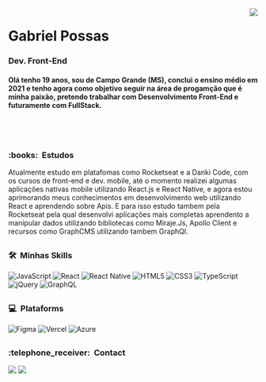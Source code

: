  
<img align="right" src="https://github-readme-stats.vercel.app/api/top-langs/?username=gabrielpossasb&theme=dark&hide_langs_below=1" />
 
<div>
 
  # Gabriel Possas #
  ### Dev. Front-End ###
  #### Olá tenho 19 anos, sou de Campo Grande (MS), conclui o ensino médio em 2021 e tenho agora como objetivo seguir na área de progamção que é minha paixão,   pretendo trabalhar com Desenvolvimento Front-End e futuramente com FullStack. ####
  
</div>
<br/>
<br/>
  
##
 
<h3>:books: &nbsp;Estudos</h3>

   Atualmente estudo em platafomas como Rocketseat e a Danki Code, com os cursos de front-end e dev. mobile, até o momento realizei algumas aplicações nativas mobile utilizando React.js e React Native, e agora estou aprimorando meus conhecimentos em desenvolvimento web utilizando React e aprendendo sobre Apis. E para isso estudo tambem pela Rocketseat pela qual desenvolvi aplicações mais completas aprendento a manipular dados utilizando bibliotecas como Miraje.Js, Apollo Client e recursos como GraphCMS utilizando tambem GraphQl.

##

<h3> 🛠 &nbsp;Minhas Skills </h3>

  ![JavaScript](https://img.shields.io/badge/javascript-%23323330.svg?style=for-the-badge&logo=javascript&logoColor=%23F7DF1E)
  ![React](https://img.shields.io/badge/react-%2320232a.svg?style=for-the-badge&logo=react&logoColor=%2361DAFB)
  ![React Native](https://img.shields.io/badge/react_native-%2320232a.svg?style=for-the-badge&logo=react&logoColor=%2361DAFB)
  ![HTML5](https://img.shields.io/badge/html5-%23E34F26.svg?style=for-the-badge&logo=html5&logoColor=white)
  ![CSS3](https://img.shields.io/badge/css3-%231572B6.svg?style=for-the-badge&logo=css3&logoColor=white)
  ![TypeScript](https://img.shields.io/badge/typescript-%23007ACC.svg?style=for-the-badge&logo=typescript&logoColor=white)
  ![jQuery](https://img.shields.io/badge/jQuery-0769AD?style=for-the-badge&logo=jquery&logoColor=white)
  ![GraphQL](https://img.shields.io/badge/GraphQl-E10098?style=for-the-badge&logo=graphql&logoColor=white)
  
 ##
 
 <h3> 💻 &nbsp;Plataforms</h3>
  
  ![Figma](https://img.shields.io/badge/figma-%23F24E1E.svg?style=for-the-badge&logo=figma&logoColor=white)
  ![Vercel](https://img.shields.io/badge/vercel-%23000000.svg?style=for-the-badge&logo=vercel&logoColor=white)
  ![Azure](https://img.shields.io/badge/azure-%230072C6.svg?style=for-the-badge&logo=microsoftazure&logoColor=white)
 
 ##
 <!--
 <h3> :rocket: &nbsp;Projetos: </h3>
  
  :heavy_minus_sign: **Ignite Lab Event**(Rocketseat)- desenvolvido com React, TypeScript, HTML, Apollo, TailwindCSS, Graphql e GraphCMS -> [:file_folder:](http://plataforma-aulas-rocketseat.vercel.app/) 

  :heavy_minus_sign: **worldTRIP** desenvolvido com React, TailwindCSS, Next -> [:file_folder:](http://worldtrip-omega.vercel.app/)

  :heavy_minus_sign: **dt_Money** desenvolvio com React, Miraje, ReactHookForm, SCSS -> [:file_folder:](https://gabrielpossasb.github.io/Aplicacao-Balanco-de-Contas/) 

  :heavy_minus_sign: **Search Bar** desenvolvio com React, Create-React-App -> [:file_folder:](https://gabrielpossasb.github.io/Auto-Complete/) 
 
  :heavy_minus_sign: **Lista de compras** desenvolvido com React, Next, TailwindCSS -> [:file_folder:](http://lista-nine.vercel.app/) 

 -->

<h3> :telephone_receiver: &nbsp;Contact</h3>
   
<a href = "mailto:gabrielpossasb@gmail.com"><img src="https://img.shields.io/badge/Gmail-D14836?style=for-the-badge&logo=gmail&logoColor=white" target="_blank"></a>
<a href="https://www.linkedin.com/in/gabriel-borges-b/" target="_blank"><img src="https://img.shields.io/badge/-LinkedIn-%230077B5?style=for-the-badge&logo=linkedin&logoColor=white" target="_blank"></a> 
